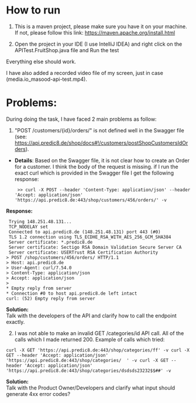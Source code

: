 # How to run
1. This is a maven project, please make sure you have it on your machine. If not, please follow this link: https://maven.apache.org/install.html 

2. Open the project in your IDE (I use IntelliJ IDEA) and right click on the APITest.FruitShop.java file and Run the test

Everything else should work. 

I have also added a recorded video file of my screen, just in case (media.io_masood-api-test.mp4).

# Problems:

During doing the task, I have faced 2 main problems as follow:  

 1. "POST /customers/{id}/orders/" is not defined well in the Swagger file (see: https://api.predic8.de/shop/docs#!/customers/postShopCustomersIdOrders).

* **Details**:
Based on the Swagger file, it is not clear how to create an Order for a customer. I think the body of the request is missing.
if I run the exact curl which is provided in the Swagger file I get the following response:

       >> curl -X POST --header 'Content-Type: application/json' --header 'Accept: application/json' 'https://api.predic8.de:443/shop/customers/456/orders/' -v
**Response:** 

     Trying 148.251.48.131...
     TCP_NODELAY set
     Connected to api.predic8.de (148.251.48.131) port 443 (#0)
     TLS 1.2 connection using TLS_ECDHE_RSA_WITH_AES_256_GCM_SHA384
     Server certificate: *.predic8.de
     Server certificate: Sectigo RSA Domain Validation Secure Server CA
     Server certificate: USERTrust RSA Certification Authority
    > POST /shop/customers/456/orders/ HTTP/1.1
    > Host: api.predic8.de
    > User-Agent: curl/7.54.0
    > Content-Type: application/json
    > Accept: application/json
    >
    * Empty reply from server
    * Connection #0 to host api.predic8.de left intact
    curl: (52) Empty reply from server
	
**Solution:**  
Talk with the developers of the API and clarify how to call the endpoint exactly.  

2. I was not able to make an invalid GET /categories/id API call. All of the calls which I made returned 200.
Example of calls which tried: 

`curl -X GET 'https://api.predic8.de:443/shop/categories/ff' -v
curl -X GET --header 'Accept: application/json' 'https://api.predic8.de:443/shop/categories/  ' -v
curl -X GET --header 'Accept: application/json' 'https://api.predic8.de:443/shop/categories/dsdsds23232$$##' -v
`

**Solution:**  
Talk with the Product Owner/Developers and clarify what input should generate 4xx error codes?
